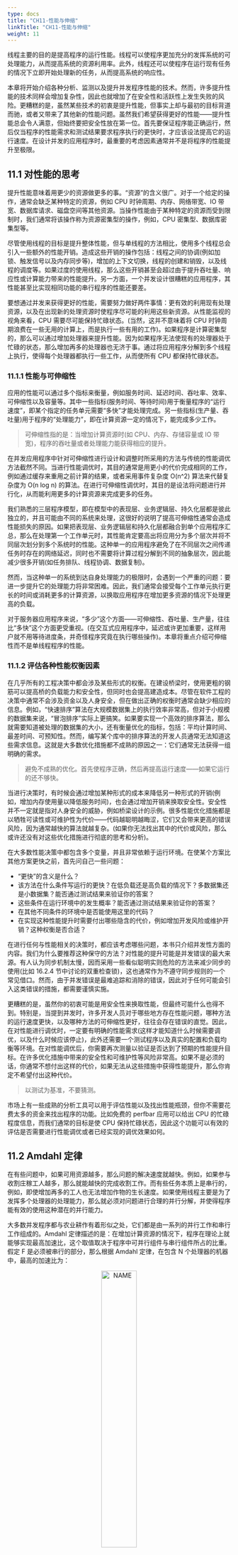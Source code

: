 ```yaml
---
type: docs
title: "CH11-性能与伸缩"
linkTitle: "CH11-性能与伸缩"
weight: 11
---
```


线程主要的目的是提高程序的运行性能。线程可以使程序更加充分的发挥系统的可处理能力，从而提高系统的资源利用率。此外，线程还可以使程序在运行现有任务的情况下立即开始处理新的任务，从而提高系统的响应性。

本章将开始介绍各种分析、监测以及提升并发程序性能的技术。然而，许多提升性能的技术同样会增加复杂性，因此也就增加了在安全性和活跃性上发生失败的风险。更糟糕的是，虽然某些技术的初衷是提升性能，但事实上却与最初的目标背道而驰，或者又带来了其他新的性能问题。虽然我们希望获得更好的性能——提升性能总会令人满意，但始终要把安全性放在第一位。首先要保证程序能正确运行，然后仅当程序的性能需求和测试结果要求程序执行的更快时，才应该设法提高它的运行速度。在设计并发的应用程序时，最重要的考虑因素通常并不是将程序的性能提升至极限。

## 11.1 对性能的思考

提升性能意味着用更少的资源做更多的事。“资源”的含义很广。对于一个给定的操作，通常会缺乏某种特定的资源，例如 CPU 时钟周期、内存、网络带宽、IO 带宽、数据库请求、磁盘空间等其他资源。当操作性能由于某种特定的资源而受到限制时，我们通常将该操作称为资源密集型的操作，例如，CPU 密集型、数据库密集型等。

尽管使用线程的目标是提升整体性能，但与单线程的方法相比，使用多个线程总会引入一些额外的性能开销。造成这些开销的操作包括：线程之间的协调(例如加锁、触发信号以及内存同步等)，增加的上下文切换，线程的创建和销毁，以及线程的调度等。如果过度的使用线程，那么这些开销甚至会超过由于提升吞吐量、响应性或计算能力带来的性能提升。另一方面，一个并发设计很糟糕的应用程序，其性能甚至比实现相同功能的串行程序的性能还要差。

要想通过并发来获得更好的性能，需要努力做好两件事情：更有效的利用现有处理资源，以及在出现新的处理资源时使程序尽可能的利用这些新资源。从性能监视的视角来看，CPU 需要尽可能保持忙碌状态。(当然，这并不意味着将 CPU 时钟周期浪费在一些无用的计算上，而是执行一些有用的工作)。如果程序是计算密集型的，那么可以通过增加处理器来提升性能。因为如果程序无法使现有的处理器处于忙碌的状态，那么增加再多的处理器也无济于事。通过将应用程序分解到多个线程上执行，使得每个处理器都执行一些工作，从而使所有 CPU 都保持忙碌状态。

### 11.1.1 性能与可伸缩性

应用的性能可以通过多个指标来衡量，例如服务时间、延迟时间、吞吐率、效率、可伸缩性以及容量等。其中一些指标(服务时间、等待时间)用于衡量程序的“运行速度”，即某个指定的任务单元需要“多快”才能处理完成。另一些指标(生产量、吞吐量)用于程序的“处理能力”，即在计算资源一定的情况下，能完成多少工作。

> 可伸缩性指的是：当增加计算资源时(如 CPU、内存、存储容量或 IO 带宽)，程序的吞吐量或者处理能力能获得相应的提升。
> 

在并发应用程序中针对可伸缩性进行设计和调整时所采用的方法与传统的性能调优方法截然不同。当进行性能调优时，其目的通常是用更小的代价完成相同的工作，例如通过缓存来重用之前计算的结果，或者采用事件复杂度 O(n^2) 算法来代替复杂度为 O(n log n) 的算法。在进行可伸缩性调优时，其目的是设法将问题进行并行化，从而能利用更多的计算资源来完成更多的任务。

我们熟悉的三层程序模型，即在模型中的表现层、业务逻辑层、持久化层都是彼此独立的，并且可能由不同的系统来处理，这很好的说明了提高可伸缩性通常会造成性能损失的原因。如果把表现层、业务逻辑层和持久化层都融合到单个应用程序汇总，那么在处理第一个工作单元时，其性能肯定要高出将应用分为多个层次并将不同层次划分到多个系统时的性能。这种单一的应用程序避免了在不同层次之间传递任务时存在的网络延迟，同时也不需要将计算过程分解到不同的抽象层次，因此能减少很多开销(如任务排队、线程协调、数据复制)。

然而，当这种单一的系统到达自身处理能力的极限时，会遇到一个严重的问题：要进一步提升它的处理能力将非常困难。因此，我们通常会接受每个工作单元执行更长的时间或消耗更多的计算资源，以换取应用程序在增加更多资源的情况下处理更高的负载。

对于服务器应用程序来说，“多少”这个方面——可伸缩性、吞吐量、生产量，往往比“多快”这个方面更受重视。(在交互式应用程序中，延迟或许更加重要，这样用户就不用等待进度条，并奇怪程序究竟在执行哪些操作)。本章将重点介绍可伸缩性而不是单线程程序的性能。

### 11.1.2 评估各种性能权衡因素

在几乎所有的工程决策中都会涉及某些形式的权衡。在建设桥梁时，使用更粗的钢筋可以提高桥的负载能力和安全性，但同时也会提高建造成本。尽管在软件工程的决策中通常不会涉及资金以及人身安全，但在做出正确的权衡时通常会缺少相应的信息。例如，“快速排序”算法在大规模数据集上的执行效率非常高，但对于小规模的数据集来说，“冒泡排序”实际上更搞笑。如果要实现一个高效的排序算法，那么就需要知道被处理的数据集的大小，还有衡量优化的指标，包括：平均计算时间、最差时间、可预知性。然而，编写某个库中的排序算法的开发人员通常无法知道这些需求信息。这就是大多数优化措施都不成熟的原因之一：它们通常无法获得一组明确的需求。

> 避免不成熟的优化。首先使程序正确，然后再提高运行速度——如果它运行的还不够快。
> 

当进行决策时，有时候会通过增加某种形式的成本来降低另一种形式的开销(例如，增加内存使用量以降低服务时间)，也会通过增加开销来换取安全性。安全性并不一定就是指对人身安全的威胁，例如桥梁设计的示例。很多性能优化措施都是以牺牲可读性或可维护性为代价——代码越聪明越晦涩，它们又会带来更高的错误风险，因为通常越快的算法就越复杂。(如果你无法找出其中的代价或风险，那么或许还没有对这些优化措施进行彻底的思考和分析)。

在大多数性能决策中都包含多个变量，并且非常依赖于运行环境。在使某个方案比其他方案更快之前，首先问自己一些问题：

- “更快”的含义是什么？
- 该方法在什么条件写运行的更快？在低负载还是高负载的情况下？多数据集还是小数据集？能否通过测试结果来验证你的答案？
- 这些条件在运行环境中的发生概率？能否通过测试结果来验证你的答案？
- 在其他不同条件的环境中是否能使用这里的代码？
- 在实现这种性能提升时需要付出哪些隐含的代价，例如增加开发风险或维护开销？这种权衡是否合适？

在进行任何与性能相关的决策时，都应该考虑哪些问题，本书只介绍并发性方面的内容。我们为什么要推荐这种保守的方法？对性能的提升可能是并发错误的最大来源。有人认为同步机制太慢，因而采用一些看似聪明实则危险的方法来减少同步的使用(比如 16.2.4 节中讨论的双重检查锁)，这也通常作为不遵守同步规则的一个常见借口。然而，由于并发错误是最难追踪和消除的错误，因此对于任何可能会引入这类错误的措施，都需要谨慎实施。

更糟糕的是，虽然你的初衷可能是用安全性来换取性能，但最终可能什么也得不到。特别是，当提到并发时，许多开发人员对于哪些地方存在性能问题，哪种方法的运行速度更快，以及哪种方法的可伸缩性更好，往往会存在错误的直觉。因此，在对性能进行调优时，一定要有明确的性能需求(这样才能知道什么时候需要调优，以及什么时候应该停止)，此外还需要一个测试程序以及真实的配置和负载均衡等环境。在对性能调优后，你需要再次测量以验证是否达到了预期的性能提升目标。在许多优化措施中带来的安全性和可维护性等风险非常高。如果不是必须的话，你通常不想付出这样的代价，如果无法从这些措施中获得性能提升，那么你肯定不希望付出这种代价。

> 以测试为基准，不要猜测。
> 

市场上有一些成熟的分析工具可以用于评估性能以及找出性能瓶颈，但你不需要花费太多的资金来找出程序的功能。比如免费的 perfbar 应用可以给出 CPU 的忙碌程度信息，而我们通常的目标是使 CPU 保持忙碌状态，因此这个功能可以有效的评估是否需要进行性能调优或者已经实现的调优效果如何。

## 11.2 Amdahl 定律

在有些问题中，如果可用资源越多，那么问题的解决速度就越快。例如，如果参与收割庄稼工人越多，那么就能越快的完成收割工作。而有些任务本质上是串行的，例如，即使增加再多的工人也无法增加作物的生长速度。如果使用线程主要是为了发挥多个处理器的处理能力，那么就必须对问题进行合理的并行分解，并使得程序能有效的使用这种潜在的并行能力。

大多数并发程序都与农业耕作有着形似之处，它们都是由一系列的并行工作和串行工作组成的。Amdahl 定律描述的是：在增加计算资源的情况下，程序在理论上就能够实现最高加速比，这个取值取决于程序中可并行组件与串行组件所占的比重。假定 F 是必须被串行的部分，那么根据 Amdahl 定律，在包含 N 个处理器的机器中，最高的加速比为：

<div  align="center">
<img src="https://infi-img.oss-cn-hangzhou.aliyuncs.com/img/20181106220640.png" style="display:block;width:40%;" alt="NAME" align=center />
</div>

当 N 趋近于无穷大时，最大的加速比趋近于 1/F。因此，如果程序有 50% 的计算需要串行执行，那么最高的加速比只能是 2(而无论有多少个线程可用)；如果程序中有 10% 的计算需要串行执行，那么最高的加速比接近于 10。Amdahl 定律还量化了串行化的效率开销。在拥有 10 个处理器的系统中，如果程序中有 10% 的部分需要串行执行，那么最高加速比为 5.3(53%的使用率)，在拥有 100 个处理器的系统中，加速比可以达到 9.2(9%的使用率)。即使拥有无限多个 CPU，加速比也不可能为 10。

图 11-1 给出了处理器利用率在不同串行比例以及处理器数量的情况下的变化曲率。(利用率定义为：加速比除以处理器的数量)。随着处理器数量的增加，可以明显的看到，即使串行部分所占的比例很小，也会极大的限制当增加计算资源时能够提升的吞吐率。

<div  align="center">
<img src="https://infi-img.oss-cn-hangzhou.aliyuncs.com/img/20181118174600.png" style="display:block;width:70%;" alt="11-1" align=center />
</div>

第六章介绍了如何识别任务的逻辑边界并将应用程序分解为多个子任务。然而，要预测应用程序在某个多处理器系统中将实现多大的加速比，还需要找出任务的串行部分。

假设应用程序中 N 个线程正在执行程序清单 11-1 中的 doWork，这些线程从一个共享的工作队列中取出任务并进行处理，而且这里的任务都不依赖于任何其他的执行结果或影响。暂时先不考虑任务是如何进入这个队列的，如果增加处理器，那么应用程序的性能是否会相应的发生变化？初看上去，这个程序似乎能完全并行化：各个任务之间不会互相等待，因此处理器越多，能够并发处理的任务也就越多。然而，在这个过程中包含了一个串行的部分——从队列中获取任务。所有工作者线程都共享同一个工作队列，因此在对该队列进行并发访问时需要采用某种同步机制来维持队列的完整性。如果通过加锁来保护队列的状态，那么当一个线程从队列中取出一个任务时，其他需要获取下一个任务的线程就必须等待，这就是任务处理过程中的串行部分。

```java
public class WorkerThread extends Thread { 
  private final BlockingQueue<Runnable> queue;

  public WorkerThread(BlockingQueue<Runnable> queue) { 			this.queue = queue; 
  }

  public void run() { 
    while (true) { 
      try { 
        Runnable task = queue.take(); 
        task.run();
      } catch (InterruptedException e) { 
        break; /* Allow thread to exit */
      }
    } 
  }
}
```

单个任务的处理时间不仅包括执行任务 Runnable 的时间，还包括从共享队列中取出任务的时间。如果使用 LinkedBlockingQueue 作为工作队列，那么出列操作被阻塞的可能性将小于使用同步 LinkedList 发生阻塞的可能性，因为 BlockingQueue 使用了一种可伸缩性更高的算法。然而，无论访问何种共享数据结构，基本上都会为程序引入一个串行的部分。

这个示例还忽略了另一种常见的串行操作：对结果进行处理。所有有用的计算都会生成某种结果或产生某种副作用——如果不会，那么可以将它们作为无用代码删除掉。由于 Runnable 没有提供明确的结果处理过程，因此这些任务一定会产生某种副作用，例如将它们的结果写入日志或保存到某个数据结构。通常，日志文件和结果容器都会由多个工作者线程共享，因此这也是串行的一部分。如果所有线程都将各自的计算结果保存到自行维护的数据结构中，并且在所有任务都执行完成后在合并所有结果，那么这种合并操作也是一个串行部分。

> 在所有并发程序中都包含一些串行部分。
> 

### 11.2.1 示例：在各种框架中隐藏的串行部分

要想知道串行部分是如何隐藏在应用程序的框架中的，可以比较当增加线程时吞吐量的变化，并根据观察到的可伸缩线变化来推断串行部分中的差异。图 11-2 给出了一个简单的应用程序，其中多个线程反复从一个共享 Queue 中取出元素进行处理，这与程序清单 11-1 很相似。处理步骤只需执行线程本地的计算。如果某个线程发现队列为空，那么他将一个新元素放入队列，因而其他线程在下一次访问时不会出现没有元素可供处理。在访问共享队列的过程中显然存在着一定程度的串行操作，但处理步骤完全可以并行执行，因为它不会访问共享数据。

<div  align="center">
<img src="https://infi-img.oss-cn-hangzhou.aliyuncs.com/img/20181118174617.png" style="display:block;width:70%;" alt="11-2" align=center />
</div>

图 11-2 的曲线对两个线程安全的 Queue 的吞吐率进行了对比：其中一个是采用 synchronizedList 封装的 LinkedList，另一个是 ConcurrentLinkedQueue。这些测试在 8 路 Sparc V880 系统上运行，操作系统为 Solaris。尽管每次运行都表示相同的“工作量”，但我们可以看到，只需要改变队列的实现方式，就能对伸缩性产生明显的影响。

ConcurrentLinkedQueue 的吞吐量不断提升，直到达到处理器的数量上限，之后将基本保持不变。另一方面，当线程数量小于 3 时，同步 LinkedList 的吞吐量也会有某种程度的提升，但是之后会由于同步开销而骤然下跌。当线程数量达到 4 个或 5 个时，竞争将非常激烈，甚至每次访问队列都会在锁上发生竞争，此时的吞吐量主要受到上下文切换的限制。

吞吐量的差异主要来源于两个队列中不同比例的串行部分。同步 LinkedList 采用单个锁来保护整个队列的状态，并且在 offer 和 remover 等方法的调用期间都将持有该锁。ConcurrentLinkedQueue 使用了一种更加复杂的非阻塞队列算法，该算法使用原子引用来更新各个链接指针。在第一个队列中，整个的插入和删除操作都将串行执行，而在第二个队列中，只有对指针的更新操作才需要串行执行。

### 11.2.2 Amdahl 定律的应用

如果能准确估算出串行部分所占的比例，那么 Amdahl 定律就能量化增加计算资源时的加锁比。虽然要直接测量串行部分的比例非常困难，但即使在不进行测试的情况下该定律仍然是有用的。

因为我们的思维通常会受周围环境的影响，因此很多人都习惯的认为在多处理器系统中会包含 2 个或 4 个处理器，甚至更多，因为这种技术在近年来被广泛使用。但随着多个 CPU 逐渐成为主流，系统可能拥有数百个或者数千个处理器。一些在 4 路系统中看似具有可伸缩性的算法，却可能含有一个隐藏的可伸缩性瓶颈，只是还没有遇到而已。

在评估一个算法时，要考虑算法在数百个或数千个处理器的情况下的性能表现，从而对可能出现的可伸缩性局限有一定程度的认识。例如，在 11.4.2 节或 11.4.3 节中介绍了两种降低所粒度的技术：锁分解(将一个锁分解为两个锁)和锁分段(将一个锁分解为多个锁)。当通过 Amdahl 定律来分析这两项技术时，我们会发现，如果将一个锁分解为两个锁，似乎并不能充分利用多处理器的能力。锁分段技术似乎更有前途，因为分段的数量可随着处理器数量的增加而增加。(当然，性能优化应该考虑实际的性能需求，在某些情况下，应用锁分解就够了)。

## 11.3 线程引入的开销

单线程程序即不存在线程调度、也不存在同步开销、而且也不需要使用锁来保证数据结构的一致性。在多个线程的调度和协调过程中都需要一定的性能开销：对于为了提升性能而引入的线程来说，并行带来的性能提升必须超过引入线程的开销。

### 11.3.1 上下文切换

如果主线程是唯一的线程，那么它基本上不会被调度出去。另一方面，如果可运行的线程数大于 CPU 的数量，那么操作系统最终会将某个正在运行的线程调度出来，从而使得其他线程能够使用 CPU。这将导致一次上下文切换，在这个过程中将保存当前运行线程的执行上下文，并将新调度进来的线程的上下文设置为当前上下文。

切换上下文需要一定的开销，而在线程调度过程中需要访问由操作系统和 JVM 共享的数据结构。应用程序、操作系统以及 JVM 都使用一组相同的 CPU。在 JVM 和操作系统的代码中消耗越多的 CPU 时钟周期，应用程序的可用 CPU 时钟周期就越少。但上下文切换的开销并不只是包含 JVM 和操作系统的开销。当一个新的线程被切换进来时，它所需要的数据可能不再当前处理器的本地缓存中，因此上下文切换将导致一些缓存缺失，因而线程在首次调度运行时会更加缓慢。这就是为什么调度器会为每个可运行的线程分配一个最小执行时间，即使有许多其他的线程正在等待执行：它将上下文切换的开销分摊到更多不会中断的执行时间上，从而提高整体的吞吐量(以损失响应性为代价)。

当线程由于等待某个发生竞争的锁而被阻塞时，JVM 通常会将这个线程挂起，并允许它被交换出去。如果线程频繁发生阻塞，那么它们将无法使用完整的调度时间片。在程序中发生越多的阻塞(包括阻塞 IO、等待获取发生竞争的锁、在条件变量上等待)，与 CPU 密集型的程序就会发生越多的上下文切换，从而增加调度开销，并因此而降低吞吐量。(无阻塞算法同样有助于减少上下文切换，详见第 15 章)。

上下文切换的开销会随着平台的不同而变化，然而按照经验来看：在大多数同样的处理器中，上下文切换的开销相当于 5000~10000 个时钟周期，也就是几微秒。

UNIX 系统中的 vmstat 命令和 Windows 系统的 perfmon 工具都能包括上下文切换的次数以及在内核中执行时间所占比例等信息。如果内核占用率较高(超过 10%)，那么通常表示调度活动发生得很频繁，这很可能是由 IO 或竞争锁导致的阻塞引起的。

### 11.3.2 内存同步

同步操作的性能开销包括多个方面。在 synchronized 和 volatile 提供的可见性保证中可能会使用一些特殊指令，即内存屏障。内存屏障可以刷新缓存，使缓存无效，刷新硬件的写缓冲，以及停止执行管道。内存屏障可能同样会对性能带来间接的影响，因为它们将抑制一些编译器优化操作。在内存屏障中，大多数操作都不能被重排序。

在评估同步操作带来的性能影响时，区分有竞争的同步和无竞争的同步非常重要。synchronized 机制针对无竞争的同步进行了优化(volatile 通常是非竞争的)，而在编写本书时，一个快速通道(Fast-Path)的非竞争同步将消耗 20~250 个时钟周期。虽然非竞争同步的开销不为零，但它对应用程序整体性能的影响微乎其微，而另一种方法不仅会破坏安全性，而且会使你(或后续开发人员)经历非常痛苦的除错过程。

现代的 JVM 能通过优化来去掉一些不会发生竞争的锁，从而减少不必要的同步开销。如果一个锁的对象只能由当前线程访问，那么 JVM 就可以通过优化来去掉这个加锁操作，因为另一个线程无法与当前线程在这个锁上发生同步。比如，JVM 通常都会去掉程序清单 11-2 中的加锁操作。

```java
synchronized (new Object()) {
  // some operations
}
```

一些更加完备的 JVM 会通过逃逸分析来找出不会被发布到堆的对象引用(因此这个对象是线程本地的)。在程序清单 11-3 的 getStoogeNames 中，对 List 的唯一引用就是局部变量 stooges，并且所有封闭在栈中的变量都会自动称为线程本地变量。在 getStoogeNames 的执行过程中，至少会将 Vector 上的锁获取、释放 4 次，每次调用 add 或 toString 时都会执行一次。然而，一个智能的运行时编译器通常会分析这些调用，从而使 stooges 及其内部状态不会益处，因此可以去掉这 4 次对锁的获取操作。

```java
public String getStoogeNames() { 
  List<String> stooges = new Vector<String>(); 
  stooges.add("Moe"); 
  stooges.add("Larry"); 
  stooges.add("Curly"); 
  return stooges.toString(); 
}
```

即使不进行逃逸分析，编译器也可以执行锁粒度粗化操作，即将临近的同步代码块用同一个锁合并起来。在 getStoogeNames 中，如果 JVM 进行锁粗粒度化，那么可能会把 3 个 add 操作和 1 个 toString 调用合并为单个加解锁操作，并采用启发式方法来评估同步代码块中采用同步操作以及指令之间的相对开销。这不仅减少了同步的开销，同时还能使优化器处理更大的代码块，从而实现更进一步的优化。

> 不要过度担心非竞争同步带来的开销。这个基本的机制已经非常快了，并且 JVM 还能进行额外的优化进一步降低或消除开销。因此，我们应该将优化重点放到那些发生锁竞争的地方。
> 

某个线程中的同步可能会影响其他线程的性能。同步会增加共享内存总线上的通信量，总线的带宽是有限的，并且所有的处理器都将共享这条总线。如果有多个线程竞争同步带宽，那么所有使用了同步的线程都会受到影响。

### 11.3.3 阻塞

非竞争同步可以完全在 JVM 中进行处理(而不涉及操作系统)，而竞争的同步可能需要操作系统的介入，从而增加开销。当在锁上发生竞争时，竞争失败的线程肯定会阻塞。JVM 在实现阻塞的行为时，可以采用自旋等待(Spin-Waiting，指通过循环不断的尝试获取锁，直到成功)或者通过操作系统挂起被阻塞的线程。这两种方式的效率高低，要取决于上下文切换的开销以及在成功获取锁之前需要等待的时间。如果等待的时间很短，则适合采用自旋等待的方式，而如果等待时间很长，则适合采用线程挂起的方式。有些 JVM 将根据对历史等待时间的分析数据在这两者之间进行选择，但是大多数 JVM 在等待锁时都只是将线程挂起。

当线程无法获取某个锁或者由于在某个条件等待或在 IO 操作上阻塞时，需要被挂起，在这个过程中将包含两次额外的上下文切换，以及所有必要的操作系统操作和缓存操作：被阻塞的线程在其执行时间片还未用完之前就被交换出去，而在随后当要获取的锁或者其他资源可用时，又再次被切换回来。(由于锁竞争而导致锁阻塞时，线程在持有锁时将存在一定的开销：当它释放锁时，必须告诉操作系统恢复运行阻塞的线程)。

## 11.4 减少锁的竞争

我们已经看到，串行操作会降低可伸缩线，并且上下文切换也会降低性能。在锁上发生竞争时将同时导致这两种问题，因此减少锁的竞争能够提高性能和可伸缩性。

在对由某个独占锁保护的资源进行访问时，将采用串行方式——每次只有一个线程能访问它。当然，我们有很好的理由来使用锁，例如避免数据被破坏，但获得这种安全性是需要付出代价的。如果在锁上持续发生竞争，那么将限制代码的可伸缩性。

> 在并发程序中，对可伸缩性的最主要威胁就是独占方式的资源锁。
> 

有两个因素将影响在锁上发生竞争的可能性：锁的请求频率，以及每次持有该锁的时间。如果二者的乘积很小，那么大多数获取锁的操作都不会发生竞争，因此在该锁上的竞争不会对可伸缩性造成严重影响。然而，如果在锁上的请求量很高，那么需要获取该锁的线程将被阻塞并等待。在极端情况下，即使仍有大量工作等待完成，处理器也会被闲置。

> 有三种方式可以降低锁的竞争程度：
> 
> 1. 减少持有锁的时间。
> 2. 降低对锁的请求频率。
> 3. 使用带有协调机制的独占锁，这些机制支持更高的并发性。
> 

### 11.4.1 缩小锁的范围——“快进快出”

降低发生竞争可能性的一种有效方式就是尽可能缩短锁的持有时间。例如，可以将一些与锁无关的代码移出同步代码块，尤其是那些开销较大的操作，以及可能被阻塞的操作，例如 IO 操作。

我们都知道，如果将一个“高度竞争”的锁持有过长的时间，那么会限制可伸缩性，例如在第二章中介绍的 SynchronizedFactorizer 的示例。如果某个操作持有锁的时间超过 2 毫秒并且所有操作都需要这个锁，那么无论拥有多个个空闲的处理器，吞吐量也不会超过每秒 500 个操作。如果将这个锁的持有时间降低为 1 毫秒，那么能够将这个锁对应的吞吐量提高到每秒 1000 个操作。

程序清单 11-4 给出了一个示例，其中锁被持有过长的时间。userLocationMatches 方法在一个 Map 对象中查找用户的位置，并使用正则表达式进行匹配以判断结果值是否匹配所提供的模式。整个 userLocationMatches 方法都是用了 synchronized 来修饰，但只有 Map.get 这个调用才真正需要锁。

```java
@ThreadSafe public class AttributeStore {

  @GuardedBy("this") 
  private final Map<String, String> attributes = 
    new HashMap<String, String>();

  public synchronized boolean userLocationMatches(
    String name, String regexp) { 
    String key = "users." + name + ".location"; 
    String location = attributes.get(key); 
    if (location == null)
      return false; 
    else
      return Pattern.matches(regexp, location);
  }
}
```

在程序清单 11-5 的 BetterAttributeStore 中重新编写了 AttributeStore，从而大大降低了锁的持有时间。第一个步骤是构建 Map 中与用户位置相关联的键值，这是一个字符串，形式为 user.name.location。这个步骤还包括实例化一个 StringBuilder 对象，向其添加几个字符串，并将结果转化为一个 String 对象。在获得了位置之后，就可以将正则表达式与位置字符串进行匹配。由于在构建键值字符串以及处理正则表达式等过程中不需要访问共享状态，因此在执行时不需要持有锁。通过 BetterAttributeStore 中将这些步骤提取出来并放到同步代码块之外，从而减少了锁被持有的时间。

```java
@ThreadSafe public class BetterAttributeStore {

  @GuardedBy("this") 
  private final Map<String, String> attributes = 
    new HashMap<String, String>();

  public boolean userLocationMatches(String name, String regexp) { 
    String key = "users." + name + ".location";
    String location; synchronized (this) { 
      location = attributes.get(key); 
    } 
    if (location == null) 
      return false; 
    else 
      return Pattern.matches(regexp, location);
  }
}
```

通过缩小 userLocationMatches 方法中所的作用范围，能极大的减少在持有锁时需要执行的指令数量。根据 Amdahl 定律，这样消除了限制可伸缩性的一个因素，因为串行代码的总量减少了。

由于 AttributeStore 中只有一个状态变量 attributes，因此可以通过将线程安全性委托给其他的类来进一步提升它的性能。通过使用线程安全的 Map 来代替 attributes，AttributeStore 可以将确保线程安全性为任务委托给顶层的线程安全容器来实现，这样就无需在 AttributeStore 中采用显式锁的同步，缩小在访问 Map 期间锁的范围，并降低了将来的代码维护者无意破坏线程安全性的风险(比如在访问 attributes 之前忘记获得对应的锁)。

尽管缩小同步代码块能够提高可伸缩性，但同步代码块也不能过小——一些采用原子方式执行的操作(如对某个不变性条件中的多个变量进行更新)必须包含在一个同步块中。此外，同步需要获得一定的开销，当把一个同步块分解为多个同步块代码块时(在确保正确性的情况下)，反而会对性能提升产生负面的影响。在分解同步代码时，理想的平衡点将与平台相关，但在实际情况中，仅当可以将一些“大量”的计算或阻塞操作作为同步代码块中移出时，才应该考虑同步代码块的大小。

### 11.4.2 减小锁的粒度

另一种减少锁持有时间的方式是降低线程请求锁的频率(从而减少发生竞争的可能性)。这可以通过锁分解和锁分段技术来实现，在这些技术中将采用多个互相独立的锁来保护独立的状态变量，从而改变这些变量在之前由单个变量来保护的情况。这些技术能减少锁操作的粒度，并能实现更高的可伸缩性，然而，使用的锁越多，发生死锁的风险也越高。

设想一下，如果在整个应用中只有一个锁，而不是为每个对象分配一个独立的锁，那么，所有同步代码块的执行就会变成串行化执行，而不考虑各个同步块中的锁。由于很多线程将竞争同一个全局锁，因此两个线程同时请求这个锁的概率将剧增，从而导致更严重的竞争。所以如果将这些锁请求分布到更多的锁上，那么能有效的降低竞争程度。由于等待锁而被阻塞的线程将更少，因此可伸缩性将提高。

如果一个锁需要保护多个相互独立的状态变量，那么可以将这个锁分解为多个锁，并且每个锁仅保护一个变量，从而提高可伸缩性，并最终降低每个锁被请求的频率。

在程序清单 11-6 的 ServerStatus 中给出了某个数据库服务器的部分监视接口，该数据库维护了当前已登录的用户以及正在执行的请求。当一个用户登录、注销、开始查询或结束查询时，都会调用对应的 add 和 remove 方法来更新 ServerStatus 对象。这两种类型的信息是完全独立的，ServerStatus 甚至可以被分解为两个类，同时确保不会丢失功能。

```java
@ThreadSafe public class ServerStatus {

  @GuardedBy("this") 
  public final Set<String> users; 
  @GuardedBy("this") 
  public final Set<String> queries; 
  ...

  public synchronized void addUser(String u) { 
    users.add(u); 
  } 
  public synchronized void addQuery(String q) { 
    queries.add(q); 
  } 
  public synchronized void removeUser(String u) {
    users.remove(u); 
  } 
  public synchronized void removeQuery(String q) {
    queries.remove(q); 
  }
}
```

在代码中不是用 ServerStatus 锁来保护用户状态和查询状态，而是每个状态都通过一个锁来保护，如程序清单 11-7 所示。在对锁进行分解后，每个新的粒度锁上的访问量将比最初的访问量少。(通过将用户状态和查询状态委托给一个线程安全的 Set，而不是使用显式的同步，能隐含的对锁进行分解，因为每个 Set 都会使用一个不同的锁来保护其状态。)

```java
@ThreadSafe public class ServerStatus {
  @GuardedBy("users") public final Set<String> users; 	
  @GuardedBy("queries") public final Set<String> queries; 
  ...

  public void addUser(String u) {
    synchronized (users) {
      users.add(u);
    }
  }

  public void addQuery(String q) { 
    synchronized (queries) { 
      queries.add(q); 
    } 
  } 
  
  // remove methods similarly refactored to use split locks
}
```

如果在锁上存在适中而非激烈的竞争时，通过将一个锁分解为两个锁，能最大限度的提升性能。如果对竞争并不激烈的锁进行分解，那么在性能和吞吐量等方面带来的提升将非常有限，但是也会提高性能随着竞争提高而下降的拐点。对竞争适中的锁进行分解时，实际上是把这些锁转变为非竞争的锁，从而有效的提高性能和可伸缩性。

### 11.4.3 锁分段

把一个竞争激烈的锁分解为两个锁时，这两个锁可能都存在激烈的竞争。虽然采用两个线程并发执行能提高一部分性能，但是在一个拥有多个处理器的系统中，仍然无法给可伸缩性带来极大的提高。在 ServerStatus 类的锁分解实例中，并不能进一步多锁进行分解。

在某些情况下，可以将锁分解技术进一步扩展为对一组独立对象上的锁进行分解，这种情况被称为锁分段。例如，在 ConcurrentHashMap 的实现中使用了一个包含 16 的锁的数组，每个锁保护所有散列通的 1/16，其中第 N 个散列桶由第 (N mod 16) 个锁来保护。假设散列函数具有合理的分布性，并且关键字能够实现均匀分布，那么这大约能把对于锁的请求减少到原来的 1/16。这是这项技术使得 ConcurrentHashMap 能够支持多达 16 个并发的写入器。(要使得拥有大量处理器的系统在高访问量的情况下实现更高的并发性，还可以进一步增加锁的数量，但仅当你能证明并发写入线程的竞争足够激烈并需要突破这个限制时，才能将锁分段的数量超过默认的 16 个。)

锁分段的一个劣势在于：与采用单个锁来实现的独占性相比，要获取多个锁来实现独占访问将更加困难并且开销更高。通常，在执行一个操作时最多只需获取一个锁，但在某些情况下需要对整个容器加锁，例如当 ConcurrentHashMap 需要扩展容器映射范围时，以及重新计算键值的散列值要分布到更大的桶集合中时，就需要获取分段分段锁集合中所有的锁。

在程序清单 11-8 的 StripedMap 中给出了基于散列的 Map 实现，其中使用了锁分段技术。它拥有 N_LOCKS 个锁，并且每个锁保护散列桶的一个子集。大多数方法，例如 get，都只需要获得一个锁，而有些方法则需要获得所有的锁，但并不要求同时获得，例如 clear 方法的实现。

```java
@ThreadSafe public class StripedMap {

  // Synchronization policy: buckets[n] guarded by locks[n%N_LOCKS] 
  private static final int N_LOCKS = 16; 
  private final Node[] buckets; 
  private final Object[] locks;

  private static class Node { ... }

  public StripedMap(int numBuckets) { 
    buckets = new Node[numBuckets]; 
    locks = new Object[N_LOCKS]; 
    for (int i = 0; i < N_LOCKS; i++) 
      locks[i] = new Object(); 
  }

  private final int hash(Object key) { 
    return Math.abs(key.hashCode() % buckets.length); 
  }

  public Object get(Object key) { 
    int hash = hash(key); 
    synchronized (locks[hash % N_LOCKS]) { 
      for (Node m = buckets[hash]; m != null; m = m.next) 
        if (m.key.equals(key)) 
          return m.value; 
    } 
    return null; 
  }

  public void clear() { 
    for (int i = 0; i < buckets.length; i++) { 
      synchronized (locks[i % N_LOCKS]) { 
        buckets[i] = null;
      }
    } 
  } 
  ...
}
```

### 11.4.4 避免热点域

锁分解和锁分段技术都能提高可伸缩性，因为它们都能使不同的线程在不同的数据(或者同一个数据的不同部分)上操作，而不会互相干扰。如果程序采用锁分段技术，那么一定要表现出在锁上的竞争频率高于在锁保护的数据上发生竞争的频率。如果一个锁保护两个独立变量 X 和 Y，并且线程 A 想要访问 X，而线程 B 想要访问 Y(这类似于在 ServerStatus 中，一个线程调用 addUser，而另一个线程调用 addQuery)，那么这两个线程不会在任何数据上发生竞争，即使它们会在同一个锁上发生竞争。

当每个操作都访问多个变量时，锁的粒度将很难降低。这是在性能和可伸缩性之间相互制衡的另一个方面，一些常见的优化措施，例如将一些反复计算的结果缓存起来，都会引入一些“热点域(Hot Field)”，而这些热点域往往会限制可伸缩性。

当实现 HashMap 时，你需要考虑如何在 size 方法中计算 Map 中的元素数量。最简单的方法就是，在每次调用时都统计一次元素的数量。一种常见的优化措施是，在插入和移除元素时更新一个计数器，虽然这在 put 和 remove 等方法中略微增加了一些开销，以确保计数器是最新的值，但这将 size 方法的开销从 O(n) 降低到了 O(1)。

在单线程或采用完全同步的实现中，使用一个独立的就计数能很好的提高类似 size 和 isEmpty 这些方法的执行速度，但却导致更加难以提升实现的可伸缩性，因为每个修改 Map 的操作都需要跟新这个计数器。即使使用锁分段即使来实现散列链，那么在对计数器的访问进行同步时，也会重新导致在使用独占锁时存在的可伸缩性问题。一个看似性能优化的措施——缓存 size 操作的结果，已经变成了一个可伸缩性问题。在这种情况下，计数器也被称为热点域，因为每个导致元素数量发生变化的操作都需要访问它。

为了避免该问题，ConcurrentHashMap 中的 size 将对每个分段进行枚举并将每个分段中的元素数量增加，而不是维护一个全局计数。为了避免枚举每个元素，ConcurrentHashMap 为每个分段都维护了一个独立的计数，并通过每个分段的锁来维护这个值。

### 11.4.5 一些替代独占锁的方法

第三种降低竞争锁的影响的技术就是放弃独占所，从而有助于使用一种友好并发的方式来管理共享状态。例如，使用并发容器、读-写锁、不可变对象以及原子变量。

ReadWriteLock 实现了一种在多个读取操作以及单个写入操作情况下的加锁规则：如果有多个读取操作都不会修改共享资源，那么这些读操作可以同时访问该共享资源，但在执行写入操作时必须以独占的方式来获取锁，对于读取操作占多数的数据结构，ReadWriteLock 能够提供比独占锁更高的并发性。而对于只读的数据结构，其中包含的不可变性可以完全不需要加锁操作。

源自变量提供了一种方式来降低更新“热点域”时的开销，例如静态计数器、序列生成器、或者对链表数据结构中头节点的引用。原子变量类提供了在整数或对象引用上的细粒度原子操作(因此可伸缩性更高)，并使用了现代处理器中提供的底层并发原语(比如 CAS)。如果在类中只包含少量的热点域，并且这些域不会与其他变量参与到不变性条件中，那么用原子变量来代替它们提高可伸缩性。(通过减少算法中的热点域，可以提高可伸缩性——虽然原子变量能降低热点域的更新开销，但并不能完全消除。)

### 11.4.6 检测 CPU 的利用率

当测试可伸缩性时，通常要确保处理器得到充分利用。一些工具，例如 UNIX 系统上的 vastat 和 mpstat，或者 Windows 系统的 perfmon，都能给出处理器的忙碌状态。

如果所有 CPU 的利用率并不均匀(有些 CPU 在忙碌的运行，而其他 CPU 却并非如此)。那么你的首要目标就是进一步找出程序中的并行性。不均匀的利用率表名大多数计算都是由一小组线程完成的，并且应用程序没有利用上其他的处理器。

如果 CPU 没有得到充分的利用，那么需要找出其中的原因，通常有以下几种原因：

**负载不充足**。测试的程序中可能没有足够的负载，因而可以在测试时增加负载，并检查利用率、响应时间和服务时间等指标的变化。如果产生足够多的负载使应用程序达到饱和，那么可能需要大量的计算机能耗，并且问题可能在于客户端系统是否具有足够的能力，而不是被测试的系统。

**IO 密集**。可以通过 iostat 或 perfmon 来判断某个应用程序是否是磁盘 IO 密集型的，或者通过监控网络的通信流量级别来判断它是否需要高带宽。

**外部限制**。如果应用程序依赖于外部服务，例如数据库或者 Web 服务，那么性能瓶颈可能并不在你自己的代码中。可以使用某个分析工具或数据库管理工具来判断在等待外部的结果时需要的时间。

**锁竞争**。使用分析工具可以知道在程序中存在何种程度的锁竞争，以及在哪些锁上存在“激烈的竞争”。然而，也可以通过其他一些方式来获得相同的信息，例如随机取样，触发一些线程转储并在其中查找在锁上发生竞争的线程。如果线程由于等待某个锁而被阻塞，那么在线程转储信息中将存在相应的栈帧，其中包含的信息形如“waiting to lock monitor...”。非竞争的锁很少会出现在线程转储中，而对于竞争激烈的锁，通常至少会有一个线程正在等待获取它，因此将在线程转储中频繁的出现。

如果应用程序正在使 CPU 保持忙碌的状态，那么可以使用检测工具来判断是否能通过增加额外的 CPU 来提升程序的性能。如果一个程序只有 4 个线程，那么可以充分利用一个 4 路系统的计算能力，但当移植到 8 路系统上时，却未必能获得性能提升，因为可能需要更多的线程才会有效利用剩余的处理器。(可以通过重新配置程序将负载分配给更多的线程，例如调整线程池的大小)。在 vmstat 命令的输出中，有一栏信息是当前处于可运行状态但并没有运行(由于没有足够的 CPU)的线程数量。如果 CPU 的利用率很高，并且总会有可运行的线程在等待 CPU，那么当增加更多的处理器时，程序的性能可能会得到提升。

### 11.4.7 向对象池说“不”

在 JVM 早期的版本中，对象分配和垃圾回收等操作的执行速度非常慢，但在后续的版本中，这些操作的性能得到了很大的提升。事实上，现在 Java 的分配操作已经比 C 语言的 malloc 调用更快：在 HotSpot 1.4.x 和 5.0 中，“new Object”的代码大约包含 10 条机器指令。

为了解决“缓慢的”对象生命周期问题，许多开发人员都选择使用对象池技术，在对象池中，对象能够被循环使用，而不是由垃圾收集器回收并在需要时再重新分配。在单线程程序中，尽管对象池技术能降低垃圾收集器的开销，但对于高开销对象以外的其他对象来说，仍然存在性能缺失(对于轻量级和中量级的对象来说，这种损失更为严重)。

在并发应用程序中，对象池的表现更加糟糕。当线程分配新的对象时，基本上不需要在线程之间进行协调，因为对象分配器通常会使用线程本地的内存块，所以不需要在堆数据结构上进行同步。然而，如果这些线程从对象池中请求一个对象，那么久需要通过某种同步来协调对对象池数据结构的访问，从而可能使某个线程被阻塞。如果某个线程由于锁竞争而被阻塞，那么这种阻塞的开销将是内存分配操作开销的数百倍，因此即使对象池带来的竞争很小，也可能形成一个可伸缩的性能瓶颈。(即使是一个非竞争同步，所导致的开销也会被分配一个对象的开销大)。虽然这看上去是一种性能优化技术，但实际上却会导致可伸缩性问题。对象池有其特定的用途，但对于性能优化来说，用途是有限的。

> 通常，对象分配操作的开销比同步的开销更低。
> 

## 11.5 示例：比较 Map 的性能

在单线程环境下，ConcurrentHashMap 的性能比同步的 HashMap 的性能略好一些，但在并发环境中则要好的多。在 ConcurrentHashMap 的实现中假设，大多数常用的操作都是获取某个已经存在的值，因此它对各种 get 操作进行了优化从而提高性能和并发性。

在同步 Map 的实现中，可伸缩性的最主要阻碍在于整个 Map 中只有一个锁，因此每次只有一个线程能能够访问这个 Map。不同的是，ConcurrentHashMap 对于大多数读操作都不会加锁，并且在写入操作以及其他一些需要锁的读操作中使用了锁分段技术。因此，多个线程能并发的访问这个 Map 而不会发生阻塞。

图 11-3 给出了几种 Map 实现在可伸缩性上的差异：ConcurrentHashMap、ConcurrentSkipListMap，以及通过 synchronizedMap 来包装的 HashMap 和 TreeMap。前两种 Map 是线程安全的，而后两个 Map 则通过同步封装器来确保线程安全性。每次运行时，将有 N 个线程并发的执行一个紧凑的循环：选择一个随机的键值，并尝试获取与这个键值相对应的值。如果不存在相应的值，那么将这个值增加到 Map 的概率为 p=0.6，如果存在相应的值，那么删除这个值的概率为 p=0.02。这个测试在 8路 Sparc V880 系统上运行，基于 Java 6 环境，并且在图中给出了将 ConcurrentHashMap 归一化为单个线程时的吞吐量。(并发容器与同步容器在可伸缩性上的差异比在 Java 5.0 中更明显)。

<div  align="center">
<img src="https://infi-img.oss-cn-hangzhou.aliyuncs.com/img/20181118174659.png" style="display:block;width:70%;" alt="11-3" align=center />
</div>

ConcurrentHashMap 和 ConcurrentSkipListMap 的数据显示，它们在线程数量增加时能表现出更好的可伸缩性，并且吞吐量会随着线程的增加而增加。虽然图 11-3 中的线程数量并不大，但与普通的应用程序相比，这个测试程序在每个线程上生成更多的竞争，因为它除了向 Map 施加压力以外几乎没有执行任何其他操作，而实际的应用程序通常会在每次迭代中进行一些线程本地工作。

同步容器的数量并非越多越好。单线程情况下的性能与 ConcurrentHashMap 的性能基本相当，但当负载情况由于非竞争性转变为竞争性时——这里是两个线程，同步容器的性能将变得非常糟糕。在伸缩性收到锁竞争限制的代码中，这种情况很常见。只要竞争程度不高，那么每个操作消耗的时间基本上即使实执行工作的时间，并且吞吐量会因为线程数的增加而增加。当竞争变得激烈时，每个操作消耗的时间大部分都用于上下文切换和调度延迟，而再加入更多的线程也不会提高太多的吞吐量。

## 11.6 减少上下文切换的开销

在许多人物中都包含一些可能被阻塞的操作。当任务在运行和阻塞这连个状态之间转换时，就相当于一次上下文切换。在服务器应用中，发生阻塞的原因之一就是在处理请求时产生各种日志消息。为了说明如何通过减少上下文切换的次数来提高吞吐量，我们将对两种日志方法的调度行为进行分析。

在大多数日志框架中都是简单的对 println 进行包装，但需要记录某个消息时，只需要将其写入日志文件。在第七章中的 LogWriter 中给出了另一种方法：记录日志的工作由一个专门的后台线程完成，而不是由发出请求的线程。从开发人员的角度来看，这两种方法基本上是相同的。但二者在性能上可能存在一些差异，这取决于日志操作的工作量，即有多少线程正在记录日志，以及其他一些因素，例如上下文切换的开销等。

日志操作的服务时间包括与 IO 流类相关的计算时间，如果 IO 操作被阻塞，那么还会包括线程被阻塞的时间。操作系统将这个被阻塞的线程从调度队列中移出并直到 IO 操作结束，这将比实际阻塞的时间更长。当 IO 操作结束时，可能有其他线程正在执行它们的带哦度时间片，并且在调度队列中有些线程位于被阻塞线程之前，从而进一步增加服务时间。如果有多个线程在同时记录日志，那么还可能在输出流上的锁上发生竞争，这种情况的结果与阻塞 IO 的情况一样——线程被阻塞并等待锁，然后被线程调度器调度出去。在这种日志操作中包含了 IO 操作和加锁操作，从而导致上下文切换次数的增多，以及服务时间的增加。

请求服务的时间不应该过长，主要有以下原因。首先，服务时间将影响服务质量：服务时间越长，就意味着有程序在获得结果时需要等待更多的时间。但更重要的是，服务是将越长，也就意味着存在越多的锁竞争。11.4.1 节中的“快进快出”原则告诉我们，锁被持有的时间应该尽可能的短，因为锁的持有时间越长，那么在这个锁上发生竞争的可能性就越大。如果一个线程由于等待 IO 操作完成而被阻塞，同时它还持有一个锁，那么在这期间很可能会有另一个线程想要获得这个锁。如果在大多数的锁获取操作上不存在竞争，那么并发系统就能执行得更好，因为在锁获取操作上发生竞争时将导致更多的上下文切换。在代码中造成的上下文切换次数越多，吞吐量就越低。

通过将 IO 操作从处理请求的线程分离出来，可以缩短处理请求的平均服务时间。调用 log 方法的线程将不会再因为等待输出流的锁或者 IO 完成而被阻塞，它们只需要将消息放入队列，然后就返回到各自的任务中。另一方面，虽然在消息队列上可能发生竞争，但 put 操作相对于记录日志的 IO 操作(可能需要执行系统调用)是一种更为轻量级的操作，因此在实际使用中发生阻塞的概率更小(只要队列未满)。由于发出日志请求的线程现在被阻塞的概率降低，因此该线程在处理请求时被交换出去的概率也会降低。我们所做的工作就是把一条包含 IO 操作和锁竞争的复杂且不确定的代码路径变成一条简单的代码路径。

从某种意义上讲，我们只是将工作分散开来，并将 IO 操作移到了另一个用户感知不到开销的线程上(这本身就已经获得了成功)。通过把所有记录日志的 IO 转移到一个线程，还消除了输出流上的竞争，因去掉了一个竞争来源。这将提升整体的吞吐量，因为在调度中消耗的资源更少，上下文切换次数更少，并且锁的管理也更简单。

通过把 IO 操作从处理请求的线程转移到一个专门的线程，类似于两种不同救火方案之间的差异：第一种方案是所有人排成一队，通过传递水桶来救火；第二种方案是每个人都拿着一个水桶去救火。在第二种方案中，每个人都可能在水源点和着火点上存在很大的竞争(结果导致了只能将更少的水传递到着火点)，此外救火的效率也更低，因为每个人都在不停的切换模式(装水、跑步、倒水、跑步...)。在第一种方案中，水不断的从水源传递到燃烧的建筑物，人么付出更少的体力却传递了更多的水，并且每个人从头到尾只需要做一项工作。正如中断会干扰人们的工作并降低效率一样，阻塞和上下文切换同样会干扰线程的正常执行。

## 小结

由于使用线程常常是为了充分利用多个处理器的计算能力，因此在并发程序性能的讨论中，通常更多的将侧重点放在吞吐量和可伸缩性上，而不是服务时间。Amdahl 定律告诉我们，程序的可伸缩性取决于在所有代码中必须被串行执行的代码的比例。因为 Java 程序中串行执行的主要来源是独占方式的资源锁，因此通常可以通过以下方式来提升伸缩性：减少锁的持有时间、降低锁的粒度、以及采用非独占的锁或者非阻塞锁来代替独占锁。

